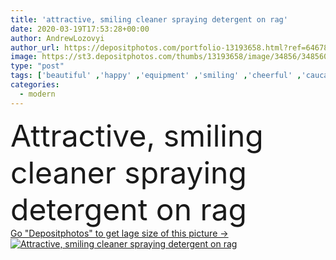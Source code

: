 ```yaml
---
title: 'attractive, smiling cleaner spraying detergent on rag'
date: 2020-03-19T17:53:28+00:00
author: AndrewLozovyi
author_url: https://depositphotos.com/portfolio-13193658.html?ref=64678756
image: https://st3.depositphotos.com/thumbs/13193658/image/34856/348560400/api_thumb_450.jpg?forcejpeg=true
type: "post"
tags: ['beautiful' ,'happy' ,'equipment' ,'smiling' ,'cheerful' ,'caucasian' ,'smile' ,'spray' ,'european' ,'connection' ,'technology' ,'modern' ,'emotion' ,'office' ,'woman' ,'communication' ,'working' ,'work' ,'emotional' ,'bottle' ,'hygiene' ,'indoors' ,'profession' ,'attractive' ,'uniform' ,'worker' ,'positive' ,'cleaning' ,'cleaner' ,'rag' ,'workwear' ,'overalls' ,'detergent' ,'gadgets' ,'desks' ,'professional occupation' ,'copy space' ,'one person' ,'selective focus' ,'young adult' ,'cleaning service' ,'rubber gloves' ,'computer monitors' ,'digital devices' ,'cleaning company' ,'commercial cleaning' ]
categories: 
  - modern
---
```

<div aling="center">
            <font size="60"> Attractive, smiling cleaner spraying detergent on rag</font>   
</div>
<div>
    <a href='https://st3.depositphotos.com/thumbs/13193658/image/34856/348560400/api_thumb_450.jpg?forcejpeg=true?ref=64678756' target=_blank > Go "Depositphotos" to get lage size of this picture ->
        <img href='https://st3.depositphotos.com/thumbs/13193658/image/34856/348560400/api_thumb_450.jpg?forcejpeg=true?ref=64678756' src='https://st3.depositphotos.com/13193658/34856/i/950/depositphotos_348560400-stock-photo-attractive-smiling-cleaner-spraying-detergent.jpg?forcejpeg=true' alt='Attractive, smiling cleaner spraying detergent on rag' >
    </a>
</div>
